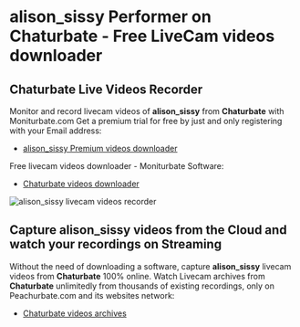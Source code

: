 # alison_sissy Performer on Chaturbate - Free LiveCam videos downloader

## Chaturbate Live Videos Recorder

Monitor and record livecam videos of **alison_sissy** from **Chaturbate** with Moniturbate.com
Get a premium trial for free by just and only registering with your Email address:
* [alison_sissy Premium videos downloader](https://moniturbate.com/request-demo-licence-key.html)

Free livecam videos downloader - Moniturbate Software:
* [Chaturbate videos downloader](https://moniturbate.com/moniturbate-download-software.html)

![alison_sissy livecam videos recorder](https://peachurnet.com/templates/moniturbate-software.png)


## Capture alison_sissy videos from the Cloud and watch your recordings on Streaming

Without the need of downloading a software, capture **alison_sissy** livecam videos from **Chaturbate** 100% online.
Watch Livecam archives from **Chaturbate** unlimitedly from thousands of existing recordings, only on Peachurbate.com and its websites network:
* [Chaturbate videos archives](https://peachurnet.com/)